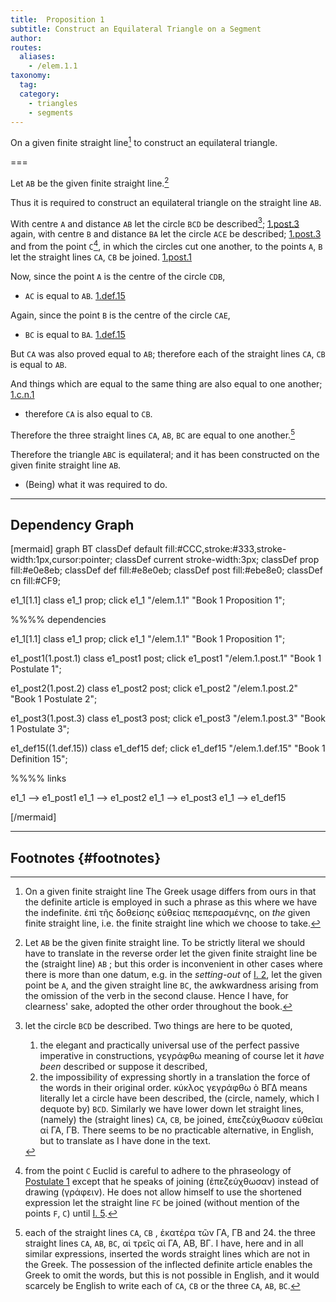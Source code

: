 ```yaml
---
title:  Proposition 1
subtitle: Construct an Equilateral Triangle on a Segment
author:
routes:
  aliases:
    - /elem.1.1
taxonomy:
  tag:
  category:
    - triangles
    - segments
---
```


On a given finite straight line[^1] to construct an equilateral triangle.


===

[1.def.15]: /elem.1.def.15 "Book 1 - Definition 15"
[1.post.1]: /elem.1.post.1 "Book 1 - Postulate 1"
[1.post.3]: /elem.1.post.3 "Book 1 - Postulate 3"
[1.c.n.1]: /elem.1.c.n.1 "Book 1 - Common Notion 1"

Let `AB` be the given finite straight line.[^2]

Thus it is required to construct an equilateral triangle on the straight line `AB`. 

With centre `A` and distance `AB` let the circle `BCD` be described[^3]; [1.post.3] again, with centre `B` and distance `BA` let the circle `ACE` be described; [1.post.3] and from the point `C`[^4], in which the circles cut one another, to the points `A`, `B` let the straight lines `CA`, `CB` be joined. [1.post.1] 

Now, since the point `A` is the centre of the circle `CDB`, 
- `AC` is equal to `AB`. [1.def.15]

Again, since the point `B` is the centre of the circle `CAE`, 
- `BC` is equal to `BA`. [1.def.15]

But `CA` was also proved equal to `AB`; therefore each of the straight lines `CA`, `CB` is equal to `AB`.

And things which are equal to the same thing are also equal to one another; [1.c.n.1] 
- therefore `CA` is also equal to `CB`.

Therefore the three straight lines `CA`, `AB`, `BC` are equal to one another.[^5]

Therefore the triangle `ABC` is equilateral; and it has been constructed on the given finite straight line `AB`.


- (Being) what it was required to do.



***

## Dependency Graph

[mermaid]
graph BT
classDef default fill:#CCC,stroke:#333,stroke-width:1px,cursor:pointer;
classDef current stroke-width:3px;
classDef prop fill:#e0e8eb;
classDef def fill:#e8e0eb;
classDef post fill:#ebe8e0;
classDef cn fill:#CF9;

e1_1[1.1]
class e1_1 prop; 
click e1_1 "/elem.1.1" "Book 1 Proposition 1";

%%%% dependencies

e1_1[1.1]
class e1_1 prop; 
click e1_1 "/elem.1.1" "Book 1 Proposition 1";

e1_post1(1.post.1)
class e1_post1 post;
click e1_post1 "/elem.1.post.1" "Book 1 Postulate 1";

e1_post2(1.post.2)
class e1_post2 post;
click e1_post2 "/elem.1.post.2" "Book 1 Postulate 2";

e1_post3(1.post.3)
class e1_post3 post;
click e1_post3 "/elem.1.post.3" "Book 1 Postulate 3";

e1_def15((1.def.15))
class e1_def15 def;
click e1_def15 "/elem.1.def.15" "Book 1 Definition 15";

%%%% links

e1_1 --> e1_post1
e1_1 --> e1_post2
e1_1 --> e1_post3
e1_1 --> e1_def15

[/mermaid]

***

## Footnotes {#footnotes}

[^1]: On a given finite straight line
    The Greek usage differs from ours in that the definite article is employed in such a phrase as this where we have the indefinite. <foreign lang="greek">ἐπὶ τῆς δοθείσης εὐθείας πεπερασμένης</foreign>, <quote>on <em>the</em> given finite straight line,</quote> i.e. the finite straight line which we choose to take.

[^2]: Let `AB` be the given finite straight line.
    To be strictly literal we should have to translate in the reverse order <quote>let the given finite straight line be the (straight line) `AB`</quote> ; but this order is inconvenient in other cases where there is more than one datum, e.g. in the <em>setting-out</em> of <a href="/elem.1.2">I. 2</a>, <quote>let the given point be `A`, and the given straight line `BC`,</quote> the awkwardness arising from the omission of the verb in the second clause. Hence I have, for clearness' sake, adopted the other order throughout the book.

[^3]: let the circle `BCD` be described.
    Two things are here to be quoted, 
    1. the elegant and practically universal use of the perfect passive imperative in constructions, <foreign lang="greek">γεγράφθω</foreign> meaning of course <quote>let it <em>have been</em> described</quote> or <quote>suppose it described,</quote>
    2. the impossibility of expressing shortly in a translation the force of the words in their original order. <foreign lang="greek">κύκλος γεγράφθω ὸ ΒΓΔ</foreign> means literally <quote>let a circle have been described, the (circle, namely, which I dequote by) `BCD`.</quote> Similarly we have lower down <quote>let straight lines, (namely) the (straight lines) `CA`, `CB`, be joined,</quote> <foreign lang="greek">ἐπεζεύχθωσαν εὐθεῖαι αί ΓΑ, ΓΒ</foreign>. There seems to be no practicable alternative, in English, but to translate as I have done in the text.

[^4]: from the point `C`
    Euclid is careful to adhere to the phraseology of <a href="/elem.1.post.1">Postulate 1</a> except that he speaks of <quote>joining</quote> (<foreign lang="greek">ἐπεζεύχθωσαν</foreign>) instead of <quote>drawing</quote> (<foreign lang="greek">γράφειν</foreign>). He does not allow himself to use the shortened expression <quote>let the straight line `FC` be joined</quote> (without mention of the points `F`, `C`) until <a href="/elem.1.5">I. 5</a>.

[^5]: each of the straight lines `CA`, `CB`
    , <foreign lang="greek">ἑκατέρα τῶν ΓΑ, ΓΒ</foreign> and <span class="bold">24. the three straight</span> lines `CA`, `AB`, `BC`, <foreign lang="greek">αἱ τρεῖς αἱ ΓΑ, ΑΒ, ΒΓ</foreign>. I have, here and in all similar expressions, inserted the words <quote>straight lines</quote> which are not in the Greek. The possession of the inflected definite article enables the Greek to omit the words, but this is not possible in English, and it would scarcely be English to write <quote>each of `CA`, `CB`</quote> or <quote>the three `CA`, `AB`, `BC`.</quote>

